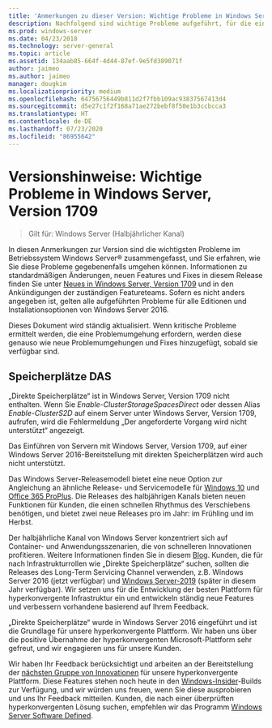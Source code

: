 ```yaml
---
title: 'Anmerkungen zu dieser Version: Wichtige Probleme in Windows Server, Version 1709'
description: Nachfolgend sind wichtige Probleme aufgeführt, für die eine Problemumgehung erforderlich ist, um einen Absturz, das Aufhängen des Systems, einen Installationsfehler oder Datenverlust zu verhindern.
ms.prod: windows-server
ms.date: 04/23/2018
ms.technology: server-general
ms.topic: article
ms.assetid: 134aab85-664f-4d44-87ef-9e5fd389071f
author: jaimeo
ms.author: jaimeo
manager: dougkim
ms.localizationpriority: medium
ms.openlocfilehash: 64756756449b811d2f7fbb109ac93837567413d4
ms.sourcegitcommit: d5e27c1f2f168a71ae272bebf8f50e1b3ccbcca3
ms.translationtype: HT
ms.contentlocale: de-DE
ms.lasthandoff: 07/23/2020
ms.locfileid: "86955642"
---
```

# <a name="release-notes-important-issues-in-windows-server-version-1709"></a>Versionshinweise: Wichtige Probleme in Windows Server, Version 1709

>Gilt für: Windows Server (Halbjährlicher Kanal)

In diesen Anmerkungen zur Version sind die wichtigsten Probleme im Betriebssystem Windows Server&reg; zusammengefasst, und Sie erfahren, wie Sie diese Probleme gegebenenfalls umgehen können. Informationen zu standardmäßigen Änderungen, neuen Features und Fixes in diesem Release finden Sie unter [Neues in Windows Server, Version 1709](whats-new-in-windows-server-1709.md) und in den Ankündigungen der zuständigen Featureteams. Sofern es nicht anders angegeben ist, gelten alle aufgeführten Probleme für alle Editionen und Installationsoptionen von Windows Server 2016.  

Dieses Dokument wird ständig aktualisiert. Wenn kritische Probleme ermittelt werden, die eine Problemumgehung erfordern, werden diese genauso wie neue Problemumgehungen und Fixes hinzugefügt, sobald sie verfügbar sind.  
  
## <a name="storage-spaces-direct"></a>Speicherplätze DAS
[comment]: # (ID: unknown; Submitter: stevenek; state: signed off)  
„Direkte Speicherplätze“ ist in Windows Server, Version 1709 nicht enthalten. Wenn Sie *Enable-ClusterStorageSpacesDirect* oder dessen Alias *Enable-ClusterS2D* auf einem Server unter Windows Server, Version 1709, aufrufen, wird die Fehlermeldung „Der angeforderte Vorgang wird nicht unterstützt“ angezeigt.

Das Einführen von Servern mit Windows Server, Version 1709, auf einer Windows Server 2016-Bereitstellung mit direkten Speicherplätzen wird auch nicht unterstützt.

Das Windows Server-Releasemodell bietet eine neue Option zur Angleichung an ähnliche Release- und Servicemodelle für [Windows 10](/windows/deployment/update/waas-overview) und [Office 365 ProPlus](https://support.office.com/article/Overview-of-the-upcoming-changes-to-Office-365-ProPlus-update-management-78b33779-9356-4cdf-9d2c-08350ef05cca?ui=en-US&rs=en-US&ad=US). Die Releases des halbjährigen Kanals bieten neuen Funktionen für Kunden, die einen schnellen Rhythmus des Verschiebens benötigen, und bietet zwei neue Releases pro im Jahr: im Frühling und im Herbst.

Der halbjährliche Kanal von Windows Server konzentriert sich auf Container- und Anwendungsszenarien, die von schnelleren Innovationen profitieren. Weitere Informationen finden Sie in diesem [Blog](https://cloudblogs.microsoft.com/windowsserver/2018/03/29/windows-server-semi-annual-channel-update). Kunden, die für nach Infrastrukturrollen wie „Direkte Speicherplätze“ suchen, sollten die Releases des Long-Term Servicing Channel verwenden, z.B. Windows Server 2016 (jetzt verfügbar) und [Windows Server-2019](https://cloudblogs.microsoft.com/windowsserver/2018/03/20/introducing-windows-server-2019-now-available-in-preview) (später in diesem Jahr verfügbar). Wir setzen uns für die Entwicklung der besten Plattform für hyperkonvergente Infrastruktur ein und entwickeln ständig neue Features und verbessern vorhandene basierend auf Ihrem Feedback. 

„Direkte Speicherplätze“ wurde in Windows Server 2016 eingeführt und ist die Grundlage für unsere hyperkonvergente Plattform. Wir haben uns über die positive Übernahme der hyperkonvergenten Microsoft-Plattform sehr gefreut, und wir engagieren uns für unsere Kunden.

Wir haben Ihr Feedback berücksichtigt und arbeiten an der Bereitstellung der [nächsten Gruppe von Innovationen](https://cloudblogs.microsoft.com/windowsserver/2017/09/07/sneak-peek-2-windows-server-version-1709-hyper-converged-infrastructure/) für unsere hyperkonvergente Plattform. Diese Features stehen noch heute in den [Windows-Insider](https://insider.windows.com/for-business/)-Builds zur Verfügung, und wir würden uns freuen, wenn Sie diese ausprobieren und uns Ihr Feedback mitteilen. Kunden, die nach einer überprüften hyperkonvergenten Lösung suchen, empfehlen wir das Programm [Windows Server Software Defined](https://microsoft.com/wssd).
